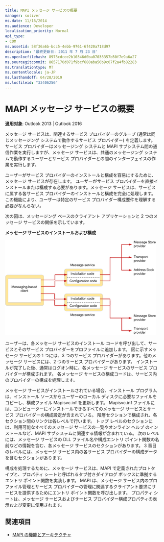 ```yaml
---
title: MAPI メッセージ サービスの概要
manager: soliver
ms.date: 11/16/2014
ms.audience: Developer
localization_priority: Normal
api_type:
- COM
ms.assetid: 58f36a6b-bcc5-4ebb-9761-6f420a718d97
description: '最終更新日: 2011 年 7 月 23 日'
ms.openlocfilehash: 8973cdcee2b10346d0ba07033357b50f7e9a6a27
ms.sourcegitcommit: 8657170d071f9bcf680aba50b9c07f2a4fb82283
ms.translationtype: MT
ms.contentlocale: ja-JP
ms.lasthandoff: 04/28/2019
ms.locfileid: "33406256"
---
```

# <a name="mapi-message-service-overview"></a>MAPI メッセージ サービスの概要
  
**適用対象**: Outlook 2013 | Outlook 2016 
  
メッセージ サービスは、関連するサービス プロバイダーのグループ (通常は同じメッセージング システムで動作するサービス プロバイダー) を定義します。 サービス プロバイダーはメッセージング システムと MAPI サブシステム間の通信作業を実行しますが、メッセージ サービスは、共通のメッセージング システムで動作するユーザーとサービス プロバイダーとの間のインターフェイスの作業を実行します。  
  
ユーザーがサービス プロバイダーのインストールと構成を容易にするために、メッセージ サービスが存在します。 ユーザーがサービス プロバイダーを直接インストールまたは構成する必要があります。メッセージ サービスは、サービスに属する各サービス プロバイダーのインストールと構成を完全に処理します。 この機能により、ユーザーは特定のサービス プロバイダー構成要件を理解する必要がなんらない。 
  
次の図は、メッセージング ベースのクライアント アプリケーションと 2 つのメッセージ サービスの関係を示しています。
  
**メッセージ サービスのインストールおよび構成**
  
![メッセージ サービスのインストールと構成](media/amapi_44.gif "メッセージ サービスのインストールと構成")
  
ユーザーは、各メッセージ サービスのインストール コードを呼び出して、サービスとそのサービス プロバイダーをプロファイルに追加します。 図に示すメッセージ サービスの 1 つには、3 つのサービス プロバイダーがあります。他のメッセージ サービスには、2 つのサービス プロバイダーがあります。 インストールが完了した後、通常はログオン時に、各メッセージ サービスのサービス プロバイダーが構成されます。 各メッセージ サービスの構成コードは、サービス内のプロバイダーの構成を処理します。
  
メッセージ サービスがインストールされている場合、インストール プログラムは、インストール ソースからユーザーのローカル ディスクに必要なファイルをコピーし、構成ファイル Mapisvc.inf を更新します。 Mapisvc.inf ファイルには、コンピューターにインストールできるすべてのメッセージ サービスとサービス プロバイダーの構成設定が含まれている。 階層セクションで構成され、各セクション間のリンクは各レベルで行います。 トップ レベルのセクションには、利用可能なすべてのメッセージ サービスの一覧やオンライン ヘルプ のインストールなど、MAPI サブシステムに関連する情報が含まれている。 次のレベルには、メッセージ サービスの DLL ファイル名や構成エントリ ポイント関数の名前などの情報を含む、各メッセージ サービスのセクションがあります。 3 番目のレベルには、メッセージ サービス内の各サービス プロバイダーの構成データを含むセクションがあります。 
  
構成を処理するために、メッセージ サービスは、MAPI で定義されたプロトタイプと、プロパティ シートと呼ばれるタブ付きダイアログ ボックスに準拠するエントリ ポイント関数を実装します。 MAPI は、メッセージ サービス内のプロファイル管理とサービス プロバイダーの管理に関連するクライアント要求にサービスを提供するためにエントリ ポイント関数を呼び出します。 プロパティ シートは、メッセージ サービスおよびサービス プロバイダー構成プロパティの表示および変更に使用されます。 
  
## <a name="see-also"></a>関連項目

- [MAPI の機能とアーキテクチャ](mapi-features-and-architecture.md)

